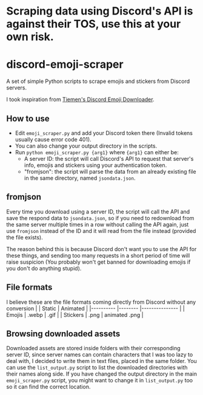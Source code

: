 # Scraping data using Discord's API is against their TOS, use this at your own risk.

# discord-emoji-scraper
A set of simple Python scripts to scrape emojis and stickers from Discord servers.

I took inspiration from [Tiemen's Discord Emoji Downloader](https://github.com/ThaTiemsz/Discord-Emoji-Downloader).

## How to use
- Edit `emoji_scraper.py` and add your Discord token there (Invalid tokens usually cause error code 401).
- You can also change your output directory in the scripts.
- Run `python emoji_scraper.py {arg1}` where `{arg1}` can either be:
  - A server ID: the script will call Discord's API to request that server's info, emojis and stickers using your authentication token.
  - "fromjson": the script will parse the data from an already existing file in the same directory, named `jsondata.json`.

## fromjson
Every time you download using a server ID, the script will call the API and save the respond data to `jsondata.json`, so if you need to redownload from the same server multiple times in a row without calling the API again, just use `fromjson` instead of the ID and it will read from the file instead (provided the file exists).

The reason behind this is because Discord don't want you to use the API for these things, and sending too many requests in a short period of time will raise suspicion (You probably won't get banned for downloading emojis if you don't do anything stupid).

## File formats
I believe these are the file formats coming directly from Discord without any conversion
|          	| Static 	| Animated      	|
|----------	|--------	|---------------	|
| Emojis   	| .webp  	| .gif          	|
| Stickers 	| .png   	| animated .png 	|

## Browsing downloaded assets
Downloaded assets are stored inside folders with their corresponding server ID, since server names can contain characters that I was too lazy to deal with, I decided to write them in text files, placed in the same folder. You can use the `list_output.py` script to list the downloaded directories with their names along side. If you have changed the output directory in the main `emoji_scraper.py` script, you might want to change it in `list_output.py` too so it can find the correct location.
